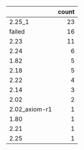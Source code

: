 |               |   count |
|:--------------|--------:|
| 2.25_1        |      23 |
| failed        |      16 |
| 2.23          |      11 |
| 2.24          |       6 |
| 1.82          |       5 |
| 2.18          |       5 |
| 2.22          |       4 |
| 2.14          |       3 |
| 2.02          |       2 |
| 2.02_axiom-r1 |       1 |
| 1.80          |       1 |
| 2.21          |       1 |
| 2.25          |       1 |